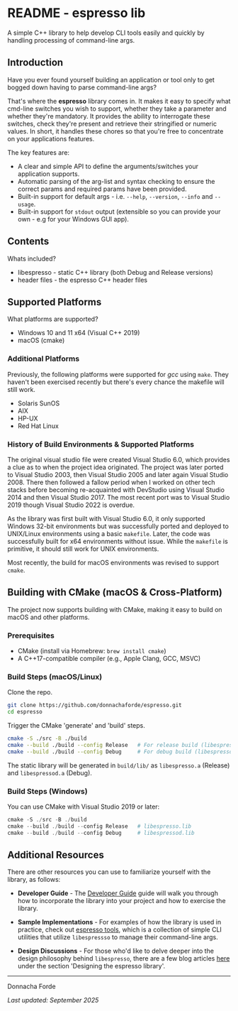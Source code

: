 # README - espresso lib 
A simple C++ library to help develop CLI tools easily and quickly by handling processing of command-line args. 


## Introduction

Have you ever found yourself building an application or tool only to get bogged down having to parse command-line args?

That's where the **espresso** library comes in. It makes it easy to specify what cmd-line switches you wish to support, whether they take a parameter and whether they're mandatory. It provides the ability to interrogate these switches, check they're present and retrieve their stringified or numeric values. In short, it handles these chores so that you're free to concentrate on your applications features.


The key features are:
* A clear and simple API to define the arguments/switches your application supports.  
* Automatic parsing of the arg-list and syntax checking to ensure the correct params and required params have been provided.
* Built-in support for default args - i.e. `--help`, `--version`, `--info` and `--usage`. 
* Built-in support for `stdout` output (extensible so you can provide your own - e.g for your Windows GUI app). 




## Contents

Whats included?

* libespresso -  static C++ library (both Debug and Release versions)
* header files - the espresso C++ header files 


## Supported Platforms


What platforms are supported?

* Windows 10 and 11 x64 (Visual C++ 2019)
* macOS (cmake)

### Additional Platforms

Previously, the following platforms were supported for *gcc* using `make`. They haven't been exercised recently but there's every chance the makefile will still work. 

* Solaris SunOS
* AIX
* HP-UX
* Red Hat Linux

### History of Build Environments & Supported Platforms
The original visual studio file were created Visual Studio 6.0, which provides a clue as to when the project idea originated. The project was later ported to Visual Studio 2003, then Visual Studio 2005 and later again Visual Studio 2008. There then followed a fallow period when I worked on other tech stacks before becoming re-acquainted with DevStudio using Visual Studio 2014 and then Visual Studio 2017. The most recent port was to Visual Studio 2019 though Visual Studio 2022 is overdue. 

As the library was first built with Visual Studio 6.0, it only supported Windows 32-bit environments but was successfully ported and deployed to UNIX/Linux environments using a basic `makefile`. Later, the code was successfully built for x64 environments without issue. While the `makefile` is primitive, it should still work for UNIX environments. 

Most recently, the build for macOS environments was revised to support `cmake`. 





## Building with CMake (macOS & Cross-Platform)

The project now supports building with CMake, making it easy to build on macOS and other platforms.

### Prerequisites

- CMake (install via Homebrew: `brew install cmake`)
- A C++17-compatible compiler (e.g., Apple Clang, GCC, MSVC)

### Build Steps (macOS/Linux)

Clone the repo.
```bash
git clone https://github.com/donnachaforde/espresso.git
cd espresso
```
Trigger the CMake 'generate' and 'build' steps.
```bash
cmake -S ./src -B ./build 
cmake --build ./build --config Release   # For release build (libespresso.a)
cmake --build ./build --config Debug     # For debug build (libespressod.a)
```

The static library will be generated in `build/lib/` as `libespresso.a` (Release) and `libespressod.a` (Debug).

### Build Steps (Windows)

You can use CMake with Visual Studio 2019 or later:

```powershell
cmake -S ./src -B ./build
cmake --build ./build --config Release   # libespresso.lib
cmake --build ./build --config Debug     # libespressod.lib
```



## Additional Resources
There are other resources you can use to familiarize yourself with the library, as follows:

- **Developer Guide** - The [Developer Guide](docs/Developer-Guide.md) guide will walk you through how to incorporate the library into your project and how to exercise the library. 

- **Sample Implementations** - For examples of how the library is used in practice, check out [espresso tools](https://github.com/donnachaforde/espresso-tools), which is a collection of simple CLI utilities that utilize `libespressso` to manage their command-line args. 

- **Design Discussions** - For those who'd like to delve deeper into the design philosophy behind `libespresso`, there are a few blog articles [here](https://donnachaforde.github.io/blogs+posts/software-engineering/) under the section 'Designing the espresso library'. 





***

Donnacha Forde

_Last updated: September 2025_

